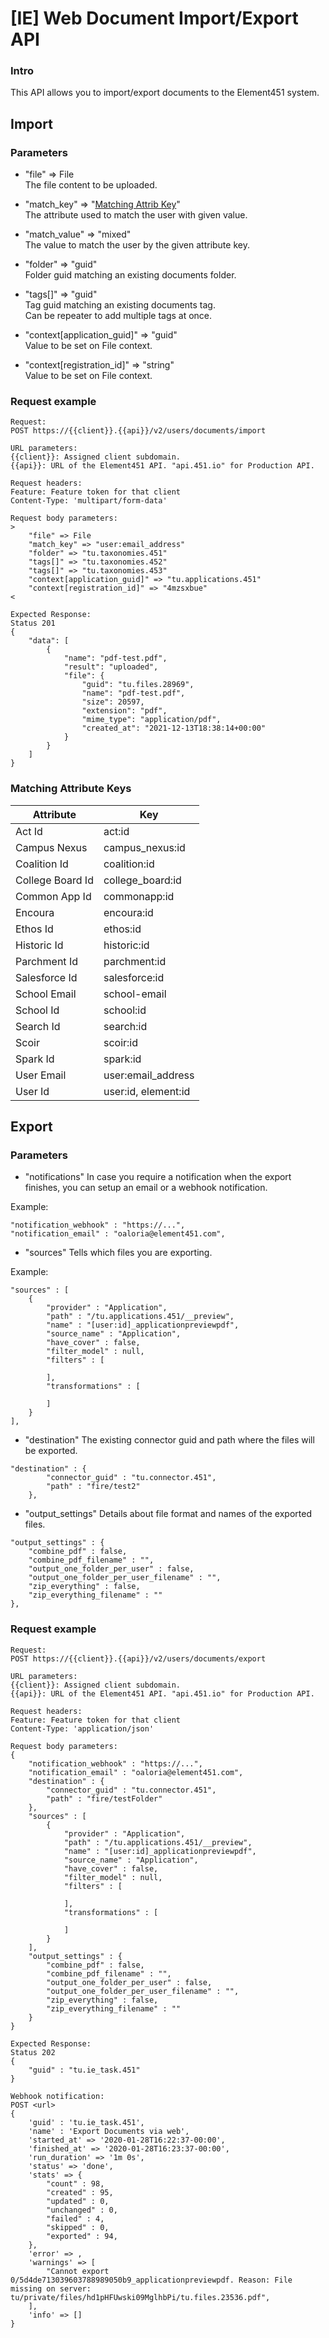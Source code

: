 # [IE] Web Document Import/Export API

### Intro
This API allows you to import/export documents to the Element451 system.

## Import
### Parameters
- "file" => File  
The file content to be uploaded.

- "match_key" => "[Matching Attrib Key](#matching-attribute-keys)"  
The attribute used to match the user with given value.

- "match_value" => "mixed"  
The value to match the user by the given attribute key.

- "folder" => "guid"  
Folder guid matching an existing documents folder.

- "tags[]" => "guid"  
Tag guid matching an existing documents tag.  
Can be repeater to add multiple tags at once.

- "context[application_guid]" => "guid"  
Value to be set on File context.

- "context[registration_id]" => "string"  
Value to be set on File context.

### Request example
```
Request:
POST https://{{client}}.{{api}}/v2/users/documents/import

URL parameters:
{{client}}: Assigned client subdomain.
{{api}}: URL of the Element451 API. "api.451.io" for Production API.

Request headers:
Feature: Feature token for that client
Content-Type: 'multipart/form-data'

Request body parameters:
>
    "file" => File
    "match_key" => "user:email_address"
    "folder" => "tu.taxonomies.451"
    "tags[]" => "tu.taxonomies.452"
    "tags[]" => "tu.taxonomies.453"
    "context[application_guid]" => "tu.applications.451"
    "context[registration_id]" => "4mzsxbue"
<

Expected Response:
Status 201
{
    "data": [
        {
            "name": "pdf-test.pdf",
            "result": "uploaded",
            "file": {
                "guid": "tu.files.28969",
                "name": "pdf-test.pdf",
                "size": 20597,
                "extension": "pdf",
                "mime_type": "application/pdf",
                "created_at": "2021-12-13T18:38:14+00:00"
            }
        }
    ]
}
```

### Matching Attribute Keys

| Attribute | Key |
| ----------- | ----------- |
| Act Id | act:id |
| Campus Nexus | campus_nexus:id |
| Coalition Id | coalition:id |
| College Board Id | college_board:id |
| Common App Id | commonapp:id |
| Encoura | encoura:id |
| Ethos Id | ethos:id |
| Historic Id | historic:id |
| Parchment Id | parchment:id |
| Salesforce Id | salesforce:id|
| School Email | school-email |
| School Id | school:id |
| Search Id | search:id |
| Scoir | scoir:id |
| Spark Id | spark:id |
| User Email | user:email_address |
| User Id | user:id, element:id |


## Export
### Parameters
- "notifications"
In case you require a notification when the export finishes, you can setup an email or a webhook notification.

Example:

```
"notification_webhook" : "https://...",
"notification_email" : "oaloria@element451.com",
```      

- "sources"
Tells which files you are exporting.

Example:

```
"sources" : [
    {
        "provider" : "Application", 
        "path" : "/tu.applications.451/__preview", 
        "name" : "[user:id]_applicationpreviewpdf", 
        "source_name" : "Application", 
        "have_cover" : false, 
        "filter_model" : null, 
        "filters" : [

        ], 
        "transformations" : [

        ]
    }
], 
```

- "destination"
The existing connector guid and path where the files will be exported.

```
"destination" : {
        "connector_guid" : "tu.connector.451", 
        "path" : "fire/test2"
    }, 
```

- "output_settings"
Details about file format and names of the exported files.

```
"output_settings" : {
    "combine_pdf" : false, 
    "combine_pdf_filename" : "", 
    "output_one_folder_per_user" : false, 
    "output_one_folder_per_user_filename" : "", 
    "zip_everything" : false, 
    "zip_everything_filename" : ""
}, 
```

### Request example
```
Request:
POST https://{{client}}.{{api}}/v2/users/documents/export

URL parameters:
{{client}}: Assigned client subdomain.
{{api}}: URL of the Element451 API. "api.451.io" for Production API.

Request headers:
Feature: Feature token for that client
Content-Type: 'application/json'

Request body parameters:
{
    "notification_webhook" : "https://...",
    "notification_email" : "oaloria@element451.com",
    "destination" : {
        "connector_guid" : "tu.connector.451", 
        "path" : "fire/testFolder"
    }, 
    "sources" : [
        {
            "provider" : "Application", 
            "path" : "/tu.applications.451/__preview", 
            "name" : "[user:id]_applicationpreviewpdf", 
            "source_name" : "Application", 
            "have_cover" : false, 
            "filter_model" : null, 
            "filters" : [

            ], 
            "transformations" : [

            ]
        }
    ], 
    "output_settings" : {
        "combine_pdf" : false, 
        "combine_pdf_filename" : "", 
        "output_one_folder_per_user" : false, 
        "output_one_folder_per_user_filename" : "", 
        "zip_everything" : false, 
        "zip_everything_filename" : ""
    }
}

Expected Response:
Status 202
{
    "guid" : "tu.ie_task.451"
}

Webhook notification:
POST <url>
{
    'guid' : 'tu.ie_task.451',
    'name' : 'Export Documents via web',
    'started_at' => '2020-01-28T16:22:37-00:00',
    'finished_at' => '2020-01-28T16:23:37-00:00',
    'run_duration' => '1m 0s',
    'status' => 'done',
    'stats' => {
        "count" : 98, 
        "created" : 95, 
        "updated" : 0, 
        "unchanged" : 0, 
        "failed" : 4, 
        "skipped" : 0, 
        "exported" : 94,
    },
    'error' => ,
    'warnings' => [
        "Cannot export 0/5d4de713039603788989050b9_applicationpreviewpdf. Reason: File missing on server: tu/private/files/hd1pHFUwski09MglhbPi/tu.files.23536.pdf", 
    ],
    'info' => []
}
```

